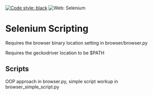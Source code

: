 [![Code style: black](https://img.shields.io/badge/code%20style-black-000000.svg)](https://github.com/psf/black)
![Web: Selenium](https://img.shields.io/badge/web-selenium-brightgreen)

# Selenium Scripting 

Requires the browser binary location setting in browser/browser.py

Requires the geckodriver location to be $PATH

## Scripts

OOP approach in browser.py, simple script workup in browser_simple_script.py
